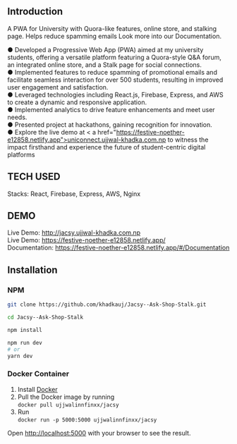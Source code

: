 ## Introduction

A PWA for University with Quora-like features, online store, and stalking page. Helps reduce spamming emails Look more into our Documentation.


● Developed a Progressive Web App (PWA) aimed at my university students, offering a versatile platform featuring a Quora-style Q&A forum, an integrated online store, and a Stalk page for social connections.<br />
● Implemented features to reduce spamming of promotional emails and facilitate seamless interaction for over 500 students, resulting in improved user engagement and satisfaction.<br />
● Leveraged technologies including React.js, Firebase, Express, and AWS to create a dynamic and responsive application. <br />
● Implemented analytics to drive feature enhancements and meet user needs. <br />
● Presented project at hackathons, gaining recognition for innovation.<br />
● Explore the live demo at < a href="https://festive-noether-e12858.netlify.app">uniconnect.ujjwal-khadka.com.np</a> to witness the impact firsthand and experience the future of student-centric digital platforms<br />

## TECH USED
Stacks: React, Firebase, Express, AWS, Nginx <br/>

## DEMO
Live Demo: http://jacsy.ujjwal-khadka.com.np<br/>
Live Demo: https://festive-noether-e12858.netlify.app/ <br/>
Documentation: https://festive-noether-e12858.netlify.app/#/Documentation <br/>


## Installation

### NPM

```bash
git clone https://github.com/khadkauj/Jacsy--Ask-Shop-Stalk.git

cd Jacsy--Ask-Shop-Stalk

npm install 

npm run dev
# or
yarn dev
```

### Docker Container

1. Install [Docker](https://www.docker.com)
2. Pull the Docker image by running </br>
  `docker pull ujjwalinnfinxx/jacsy`
3. Run </br>
  `docker run -p 5000:5000 ujjwalinnfinxx/jacsy`


Open [http://localhost:5000](http://localhost:5000) with your browser to see the result.


